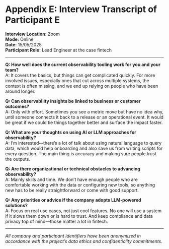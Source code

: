 # Appendix E: Interview Transcript of Participant E

**Interview Location:** Zoom  
**Mode:** Online  
**Date:** 15/05/2025  
**Participant Role:** Lead Engineer at the case fintech

---

**Q: How well does the current observability tooling work for you and your team?**  
A: It covers the basics, but things can get complicated quickly. For more involved issues, especially ones that cut across multiple systems, the context is often missing, and we end up relying on people who have been around longer.

**Q: Can observability insights be linked to business or customer outcomes?**  
A: Only with effort. Sometimes you see a metric move but have no idea why, until someone connects it back to a release or an operational event. It would be great if we could tie things together better and surface the impact faster.

**Q: What are your thoughts on using AI or LLM approaches for observability?**  
A: I’m interested—there’s a lot of talk about using natural language to query data, which would help onboarding and also save us from writing scripts for every question. The main thing is accuracy and making sure people trust the outputs.

**Q: Are there organizational or technical obstacles to advancing observability?**  
A: Mainly skills and time. We don’t have enough people who are comfortable working with the data or configuring new tools, so anything new has to be really straightforward or come with good support.

**Q: Any priorities or advice if the company adopts LLM-powered solutions?**  
A: Focus on real use cases, not just cool features. No one will use a system if it slows them down or is hard to trust. And keep compliance and data privacy top of mind—those matter a lot in fintech.

---

*All company and participant identifiers have been anonymized in accordance with the project’s data ethics and confidentiality commitments.*